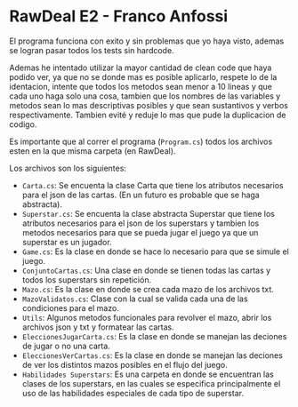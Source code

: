 # RawDeal E2 - Franco Anfossi

El programa funciona con exito y sin problemas que yo haya visto, ademas se logran pasar todos los tests sin hardcode.

Ademas he intentado utilizar la mayor cantidad de clean code que haya podido ver, ya que no se donde mas es posible aplicarlo, respete lo de la identacion, intente que todos los metodos sean menor a 10 lineas y que cada uno haga solo una cosa, tambien que los nombres de las variables y metodos sean lo mas descriptivas posibles y que sean sustantivos y verbos respectivamente. Tambien evité y reduje lo mas que pude la duplicacion de codigo.  

Es importante que al correr el programa (`Program.cs`) todos los archivos esten en la que misma carpeta (en RawDeal).

Los archivos son los siguientes:
- `Carta.cs`: Se encuenta la clase Carta que tiene los atributos necesarios para el json de las cartas. (En un futuro es probable que se haga abstracta).
- `Superstar.cs`: Se encuenta la clase abstracta Superstar que tiene los atributos necesarios para el json de los superstars y tambien los metodos necesarios para que se pueda jugar el juego ya que un superstar es un jugador.
- `Game.cs`: Es la clase en donde se hace lo necesario para que se simule el juego.
- `ConjuntoCartas.cs`: Una clase en donde se tienen todas las cartas y todos los superstars sin repetición.
- `Mazo.cs`: Es la clase en donde se crea cada mazo de los archivos txt.
- `MazoValidatos.cs`: Clase con la cual se valida cada una de las condiciones para el mazo.
- `Utils`: Algunos metodos funcionales para revolver el mazo, abrir los archivos json y txt y formatear las cartas.
- `EleccionesJugarCarta.cs`: Es la clase en donde se manejan las deciones de jugar o no una carta.
- `EleccionesVerCartas.cs`: Es la clase en donde se manejan las deciones de ver los distintos mazos posibles en el flujo del juego.
- `Habilidades Superstars`: Es una carpeta en donde se encuentran las clases de los superstars, en las cuales se especifica principalmente el uso de las habilidades especiales de cada tipo de superstar.